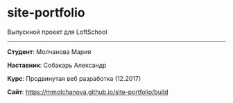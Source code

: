 # site-portfolio

Выпускной проект для LoftSchool

-------

**Студент**: Молчанова Мария

**Наставник**: Собакарь Александр

**Курс**: Продвинутая веб разработка (12.2017)

**Сайт**: https://mmolchanova.github.io/site-portfolio/build
